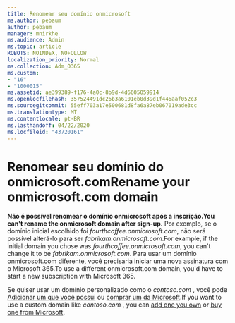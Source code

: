```yaml
---
title: Renomear seu domínio onmicrosoft
ms.author: pebaum
author: pebaum
manager: mnirkhe
ms.audience: Admin
ms.topic: article
ROBOTS: NOINDEX, NOFOLLOW
localization_priority: Normal
ms.collection: Adm_O365
ms.custom:
- "16"
- "1000015"
ms.assetid: ae399389-f176-4a0c-8b9d-4d6605059914
ms.openlocfilehash: 357524491dc26b3a6101eb0d39d1f446aaf052c3
ms.sourcegitcommit: 55eff703a17e500681d8fa6a87eb067019ade3cc
ms.translationtype: MT
ms.contentlocale: pt-BR
ms.lasthandoff: 04/22/2020
ms.locfileid: "43720161"
---
```

# <a name="rename-your-onmicrosoftcom-domain"></a><span data-ttu-id="ff6f9-102">Renomear seu domínio do onmicrosoft.com</span><span class="sxs-lookup"><span data-stu-id="ff6f9-102">Rename your onmicrosoft.com domain</span></span>

 <span data-ttu-id="ff6f9-103">**Não é possível renomear o domínio onmicrosoft após a inscrição.**</span><span class="sxs-lookup"><span data-stu-id="ff6f9-103">**You can't rename the onmicrosoft domain after sign-up.**</span></span> <span data-ttu-id="ff6f9-104">Por exemplo, se o domínio inicial escolhido foi *fourthcoffee.onmicrosoft.com*, não será possível alterá-lo para ser *fabrikam.onmicrosoft.com*.</span><span class="sxs-lookup"><span data-stu-id="ff6f9-104">For example, if the initial domain you chose was  *fourthcoffee.onmicrosoft.com*, you can't change it to be  *fabrikam.onmicrosoft.com*.</span></span> <span data-ttu-id="ff6f9-105">Para usar um domínio onmicrosoft.com diferente, você precisaria iniciar uma nova assinatura com o Microsoft 365.</span><span class="sxs-lookup"><span data-stu-id="ff6f9-105">To use a different onmicrosoft.com domain, you'd have to start a new subscription with Microsoft 365.</span></span>
  
<span data-ttu-id="ff6f9-106">Se quiser usar um domínio personalizado como o *contoso.com* , você pode [Adicionar um que você possui](https://docs.microsoft.com/office365/admin/setup/add-domain) ou [comprar um da Microsoft](https://docs.microsoft.com/office365/admin/get-help-with-domains/buy-a-domain-name).</span><span class="sxs-lookup"><span data-stu-id="ff6f9-106">If you want to use a custom domain like  *contoso.com*  , you can [add one you own](https://docs.microsoft.com/office365/admin/setup/add-domain) or [buy one from Microsoft](https://docs.microsoft.com/office365/admin/get-help-with-domains/buy-a-domain-name).</span></span>
  